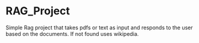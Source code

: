 # RAG_Project
Simple Rag project that takes pdfs or text as input  and responds to the user based on the documents. If not found uses wikipedia.
